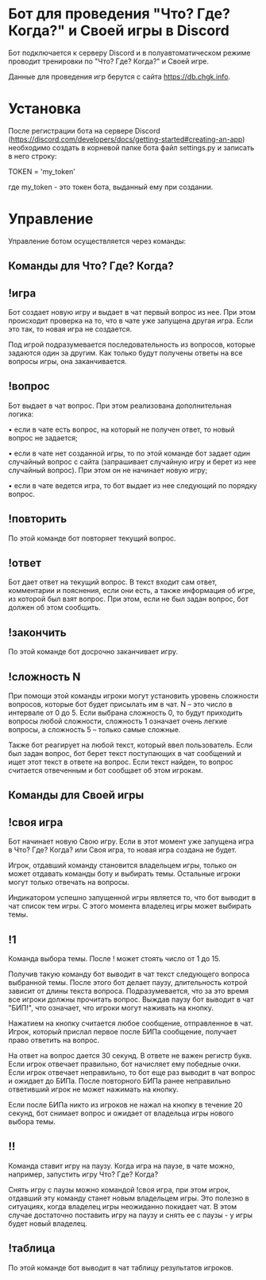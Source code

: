 # Бот для проведения "Что? Где? Когда?" и Своей игры в Discord

Бот подключается к серверу Discord и в полуавтоматическом режиме проводит тренировки по "Что? Где? Когда?" и Своей игре.

Данные для проведения игр берутся с сайта https://db.chgk.info.

# Установка

После регистрации бота на сервере Discord (https://discord.com/developers/docs/getting-started#creating-an-app) необходимо создать в корневой папке бота файл settings.py и записать в него строку:

TOKEN = 'my_token'

где my_token - это токен бота, выданный ему при создании.

# Управление

Управление ботом осуществляется через команды:

## **Команды для Что? Где? Когда?**

## **!игра** 

Бот создает новую игру и выдает в чат первый вопрос из нее. При этом происходит проверка на то, что в чате уже запущена другая игра. Если это так, то новая игра не создается. 

Под игрой подразумевается последовательность из вопросов, которые задаются один за другим. Как только будут получены ответы на все вопросы игры, она заканчивается.

## **!вопрос**

Бот выдает в чат вопрос. При этом реализована дополнительная логика:

•	если в чате есть вопрос, на который не получен ответ, то новый вопрос не задается;

•	если в чате нет созданной игры, то по этой команде бот задает один случайный вопрос с сайта (запрашивает случайную игру и берет из нее случайный вопрос). При этом он не начинает новую игру;

•	если в чате ведется игра, то бот выдает из нее следующий по порядку вопрос.

## **!повторить**

По этой команде бот повторяет текущий вопрос.

## **!ответ**

Бот дает ответ на текущий вопрос. В текст входит сам ответ, комментарии и пояснения, если они есть, а также информация об игре, из которой был взят вопрос. При этом, если не был задан вопрос, бот должен об этом сообщить.

## **!закончить**

По этой команде бот досрочно заканчивает игру.

## **!сложность N**

При помощи этой команды игроки могут установить уровень сложности вопросов, которые бот будет присылать им в чат. N – это число в интервале от 0 до 5. Если выбрана сложность 0, то будут приходить вопросы любой сложности, сложность 1 означает очень легкие вопросы, а сложность 5 – только самые сложные.

Также бот реагирует на любой текст, который ввел пользователь. Если был задан вопрос, бот берет текст поступающих в чат сообщений и ищет этот текст в ответе на вопрос. Если текст найден, то вопрос считается отвеченным и бот сообщает об этом игрокам.

## **Команды для Своей игры**

## **!своя игра**

Бот начинает новую Свою игру. Если в этот момент уже запущена игра в Что? Где? Когда? или Своя игра, то новая игра создана не будет. 

Игрок, отдавший команду становится владельцем игры, только он может отдавать команды боту и выбирать темы. Остальные игроки могут только отвечать на вопросы.

Индикатором успешно запущенной игры является то, что бот выводит в чат список тем игры. С этого момента владелец игры может выбирать темы.

## **!1**

Команда выбора темы. После ! может стоять число от 1 до 15.

Получив такую команду бот выводит в чат текст следующего вопроса выбранной темы. После этого бот делает паузу, длительность котрой зависит от длины текста вопроса. Подразумевается, что за это время все игроки должны прочитать вопрос. Выждав паузу бот выводит в чат "БИП!", что означает, что игроки могут наживать на кнопку. 

Нажатием на кнопку считается любое сообщение, отправленное в чат. Игрок, который прислал первое после БИПа сообщение, получает право ответить на вопрос.

На ответ на вопрос дается 30 секунд. В ответе не важен регистр букв. Если игрок отвечает правильно, бот начисляет ему победные очки. Если игрок отвечает неправильно, то бот еще раз выводит в чат вопрос и ожидает до БИПа. После повторного БИПа ранее неправильно ответивший игрок не может нажимать на кнопку.

Если после БИПа никто из игроков не нажал на кнопку в течение 20 секунд, бот снимает вопрос и ожидает от владельца игры нового выбора темы.

## **!!**

Команда ставит игру на паузу. Когда игра на паузе, в чате можно, например, запустить игру Что? Где? Когда?

Снять игру с паузы можно командой !своя игра, при этом игрок, отдавший эту команду станет новым владельцем игры. Это полезно в ситуациях, когда владелец игры неожиданно покидает чат. В этом случае достаточно поставить игру на паузу и снять ее с паузы - у игры будет новый владелец.

## **!таблица**

По этой команде бот выводит в чат таблицу результатов игроков.